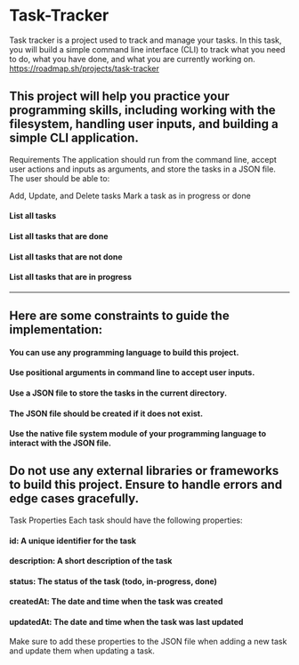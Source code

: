 # Task-Tracker
Task tracker is a project used to track and manage your tasks. In this task, you will build a simple command line interface (CLI) to track what you need to do, what you have done, and what you are currently working on.
https://roadmap.sh/projects/task-tracker


This project will help you practice your programming skills, including working with the filesystem, handling user inputs, and building a simple CLI application.
---
Requirements
The application should run from the command line, accept user actions and inputs as arguments, and store the tasks in a JSON file. The user should be able to:

Add, Update, and Delete tasks
Mark a task as in progress or done
#### List all tasks
#### List all tasks that are done
#### List all tasks that are not done
#### List all tasks that are in progress
---

## Here are some constraints to guide the implementation:

#### You can use any programming language to build this project.
#### Use positional arguments in command line to accept user inputs.
#### Use a JSON file to store the tasks in the current directory.
#### The JSON file should be created if it does not exist.
#### Use the native file system module of your programming language to interact with the JSON file.

Do not use any external libraries or frameworks to build this project.
Ensure to handle errors and edge cases gracefully.
---
Task Properties
Each task should have the following properties:

#### id: A unique identifier for the task
#### description: A short description of the task
#### status: The status of the task (todo, in-progress, done)
#### createdAt: The date and time when the task was created
#### updatedAt: The date and time when the task was last updated

Make sure to add these properties to the JSON file when adding a new task and update them when updating a task.

